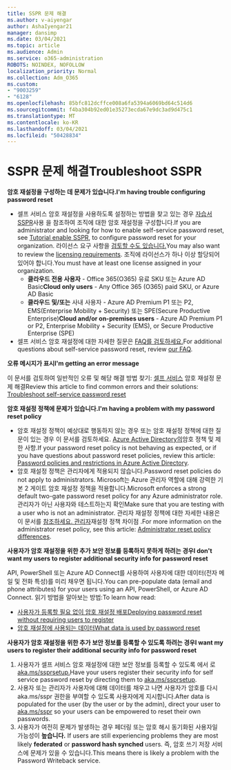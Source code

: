 ```yaml
---
title: SSPR 문제 해결
ms.author: v-aiyengar
author: AshaIyengar21
manager: dansimp
ms.date: 03/04/2021
ms.topic: article
ms.audience: Admin
ms.service: o365-administration
ROBOTS: NOINDEX, NOFOLLOW
localization_priority: Normal
ms.collection: Adm_O365
ms.custom:
- "9003259"
- "6128"
ms.openlocfilehash: 85bfc812dcffce008a6fa5394a6069bd64c514d6
ms.sourcegitcommit: f4ba304b92ed01e35273ecda67e9dc3ad9d475c1
ms.translationtype: MT
ms.contentlocale: ko-KR
ms.lasthandoff: 03/04/2021
ms.locfileid: "50428834"
---
```

# <a name="troubleshoot-sspr"></a><span data-ttu-id="99b3d-102">SSPR 문제 해결</span><span class="sxs-lookup"><span data-stu-id="99b3d-102">Troubleshoot SSPR</span></span>

<span data-ttu-id="99b3d-103">**암호 재설정을 구성하는 데 문제가 있습니다.**</span><span class="sxs-lookup"><span data-stu-id="99b3d-103">**I'm having trouble configuring password reset**</span></span>

- <span data-ttu-id="99b3d-104">셀프 서비스 암호 재설정을 사용하도록 설정하는 방법을 찾고 있는 경우 [자습서 SSPR](https://docs.microsoft.com/azure/active-directory/authentication/tutorial-enable-sspr)사용 을 참조하여 조직에 대한 암호 재설정을 구성합니다.</span><span class="sxs-lookup"><span data-stu-id="99b3d-104">If you are administrator and looking for how to enable self-service password reset, see [Tutorial enable SSPR](https://docs.microsoft.com/azure/active-directory/authentication/tutorial-enable-sspr), to configure password reset for your organization.</span></span> <span data-ttu-id="99b3d-105">라이선스 요구 사항을 [검토할 수도 있습니다.](https://docs.microsoft.com/azure/active-directory/authentication/concept-sspr-licensing?WT.mc_id=Portal-Microsoft_Azure_Support)</span><span class="sxs-lookup"><span data-stu-id="99b3d-105">You may also want to review the [licensing requirements](https://docs.microsoft.com/azure/active-directory/authentication/concept-sspr-licensing?WT.mc_id=Portal-Microsoft_Azure_Support).</span></span> <span data-ttu-id="99b3d-106">조직에 라이선스가 하나 이상 할당되어 있어야 합니다.</span><span class="sxs-lookup"><span data-stu-id="99b3d-106">You must have at least one license assigned in your organization.</span></span>
    - <span data-ttu-id="99b3d-107">**클라우드 전용 사용자** - Office 365(O365) 유료 SKU 또는 Azure AD Basic</span><span class="sxs-lookup"><span data-stu-id="99b3d-107">**Cloud only users** - Any Office 365 (O365) paid SKU, or Azure AD Basic</span></span>
    - <span data-ttu-id="99b3d-108">**클라우드 및/또는** 사내 사용자 - Azure AD Premium P1 또는 P2, EMS(Enterprise Mobility + Security) 또는 SPE(Secure Productive Enterprise)</span><span class="sxs-lookup"><span data-stu-id="99b3d-108">**Cloud and/or on-premises users** - Azure AD Premium P1 or P2, Enterprise Mobility + Security (EMS), or Secure Productive Enterprise (SPE)</span></span>
- <span data-ttu-id="99b3d-109">셀프 서비스 암호 재설정에 대한 자세한 질문은 [FAQ를 검토하세요.](https://docs.microsoft.com/azure/active-directory/authentication/active-directory-passwords-faq?WT.mc_id=Portal-Microsoft_Azure_Support)</span><span class="sxs-lookup"><span data-stu-id="99b3d-109">For additional questions about self-service password reset, review [our FAQ](https://docs.microsoft.com/azure/active-directory/authentication/active-directory-passwords-faq?WT.mc_id=Portal-Microsoft_Azure_Support).</span></span>

<span data-ttu-id="99b3d-110">**오류 메시지가 표시**</span><span class="sxs-lookup"><span data-stu-id="99b3d-110">**I'm getting an error message**</span></span>

<span data-ttu-id="99b3d-111">이 문서를 검토하여 일반적인 오류 및 해당 해결 방법 찾기: [셀프 서비스](https://docs.microsoft.com/azure/active-directory/authentication/active-directory-passwords-troubleshoot?WT.mc_id=Portal-Microsoft_Azure_Support) 암호 재설정 문제 해결</span><span class="sxs-lookup"><span data-stu-id="99b3d-111">Review this article to find common errors and their solutions: [Troubleshoot self-service password reset](https://docs.microsoft.com/azure/active-directory/authentication/active-directory-passwords-troubleshoot?WT.mc_id=Portal-Microsoft_Azure_Support)</span></span>

<span data-ttu-id="99b3d-112">**암호 재설정 정책에 문제가 있습니다.**</span><span class="sxs-lookup"><span data-stu-id="99b3d-112">**I'm having a problem with my password reset policy**</span></span>

- <span data-ttu-id="99b3d-113">암호 재설정 정책이 예상대로 행동하지 않는 경우 또는 암호 재설정 정책에 대한 질문이 있는 경우 이 문서를 검토하세요. [Azure Active Directory의](https://docs.microsoft.com/azure/active-directory/authentication/concept-sspr-policy?WT.mc_id=Portal-Microsoft_Azure_Support)암호 정책 및 제한 사항.</span><span class="sxs-lookup"><span data-stu-id="99b3d-113">If your password reset policy is not behaving as expected, or if you have questions about password reset policies, review this article: [Password policies and restrictions in Azure Active Directory](https://docs.microsoft.com/azure/active-directory/authentication/concept-sspr-policy?WT.mc_id=Portal-Microsoft_Azure_Support).</span></span>
- <span data-ttu-id="99b3d-114">암호 재설정 정책은 관리자에게 적용되지 않습니다.</span><span class="sxs-lookup"><span data-stu-id="99b3d-114">Password reset policies do not apply to administrators.</span></span> <span data-ttu-id="99b3d-115">Microsoft는 Azure 관리자 역할에 대해 강력한 기본 2 게이트 암호 재설정 정책을 적용합니다.</span><span class="sxs-lookup"><span data-stu-id="99b3d-115">Microsoft enforces a strong default two-gate password reset policy for any Azure administrator role.</span></span> <span data-ttu-id="99b3d-116">관리자가 아닌 사용자와 테스트하는지 확인</span><span class="sxs-lookup"><span data-stu-id="99b3d-116">Make sure that you are testing with a user who is not an administrator.</span></span> <span data-ttu-id="99b3d-117">관리자 재설정 정책에 대한 자세한 내용은 이 문서를 [참조하세요. 관리자](https://docs.microsoft.com/azure/active-directory/authentication/concept-sspr-policy?WT.mc_id=Portal-Microsoft_Azure_Support#administrator-reset-policy-differences)재설정 정책 차이점 .</span><span class="sxs-lookup"><span data-stu-id="99b3d-117">For more information on the administrator reset policy, see this article: [Administrator reset policy differences](https://docs.microsoft.com/azure/active-directory/authentication/concept-sspr-policy?WT.mc_id=Portal-Microsoft_Azure_Support#administrator-reset-policy-differences).</span></span>

<span data-ttu-id="99b3d-118">**사용자가 암호 재설정을 위한 추가 보안 정보를 등록하지 못하게 하려는 경우**</span><span class="sxs-lookup"><span data-stu-id="99b3d-118">**I don't want my users to register additional security info for password reset**</span></span>

<span data-ttu-id="99b3d-119">API, PowerShell 또는 Azure AD Connect를 사용하여 사용자에 대한 데이터(전자 메일 및 전화 특성)를 미리 채우면 됩니다.</span><span class="sxs-lookup"><span data-stu-id="99b3d-119">You can pre-populate data (email and phone attributes) for your users using an API, PowerShell, or Azure AD Connect.</span></span> <span data-ttu-id="99b3d-120">읽기 방법을 알아보는 방법:</span><span class="sxs-lookup"><span data-stu-id="99b3d-120">To learn how read:</span></span>

- [<span data-ttu-id="99b3d-121">사용자가 등록할 필요 없이 암호 재설정 배포</span><span class="sxs-lookup"><span data-stu-id="99b3d-121">Deploying password reset without requiring users to register</span></span>](https://docs.microsoft.com/azure/active-directory/active-directory-passwords-data?WT.mc_id=Portal-Microsoft_Azure_Support#set-and-read-authentication-data-using-powershell)
- [<span data-ttu-id="99b3d-122">암호 재설정에 사용되는 데이터</span><span class="sxs-lookup"><span data-stu-id="99b3d-122">What data is used by password reset</span></span>](https://docs.microsoft.com/azure/active-directory/active-directory-passwords-data?WT.mc_id=Portal-Microsoft_Azure_Support)

<span data-ttu-id="99b3d-123">**사용자가 암호 재설정을 위한 추가 보안 정보를 등록할 수 있도록 하려는 경우**</span><span class="sxs-lookup"><span data-stu-id="99b3d-123">**I want my users to register their additional security info for password reset**</span></span>

1. <span data-ttu-id="99b3d-124">사용자가 셀프 서비스 암호 재설정에 대한 보안 정보를 등록할 수 있도록 에서 로 [aka.ms/ssprsetup.](https://mysignins.microsoft.com/security-info)</span><span class="sxs-lookup"><span data-stu-id="99b3d-124">Have your users register their security info for self service password reset by directing them to [aka.ms/ssprsetup](https://mysignins.microsoft.com/security-info).</span></span>
1. <span data-ttu-id="99b3d-125">사용자 또는 관리자가 사용자에 대해 데이터를 채우고 나면 사용자가 [](https://passwordreset.microsoftonline.com/) 암호를 다시 aka.ms/sspr 권한을 부여할 수 있도록 사용자에게 지시합니다.</span><span class="sxs-lookup"><span data-stu-id="99b3d-125">After data is populated for the user (by the user or by the admin), direct your user to [aka.ms/sspr](https://passwordreset.microsoftonline.com/) so your users can be empowered to reset their own passwords.</span></span>
1. <span data-ttu-id="99b3d-126">사용자가 여전히 문제가 발생하는 경우 페더링 또는 암호 해시 동기화된 사용자일 가능성이 **높습니다.** </span><span class="sxs-lookup"><span data-stu-id="99b3d-126">If users are still experiencing problems they are most likely **federated** or **password hash synched** users.</span></span> <span data-ttu-id="99b3d-127">즉, 암호 쓰기 저장 서비스에 문제가 있을 수 있습니다.</span><span class="sxs-lookup"><span data-stu-id="99b3d-127">This means there is likely a problem with the Password Writeback service.</span></span>